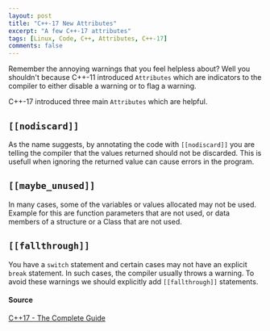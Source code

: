 ```yaml
---
layout: post
title: "C++-17 New Attributes"
excerpt: "A few C++-17 attributes"
tags: [Linux, Code, C++, Attributes, C++-17]
comments: false
---
```

Remember the annoying warnings that you feel helpless about? Well you shouldn't
because C++-11 introduced ``Attributes`` which are indicators to the compiler to
either disable a warning or to flag a warning.

C++-17 introduced three main ``Attributes`` which are helpful.

## ``[[nodiscard]]``
As the name suggests, by annotating the code with ``[[nodiscard]]`` you are
telling the compiler that the values returned should not be discarded. This is
usefull when ignoring the returned value can cause errors in the program.

## ``[[maybe_unused]]``
In many cases, some of the variables or values allocated may not be
used. Example for this are function parameters that are not used, or data
members of a structure or a Class that are not used.

## ``[[fallthrough]]``
You have a ``switch`` statement and certain cases may not have an explicit
``break`` statement. In such cases, the compiler usually throws a warning. To
avoid these warnings we should explicitly add ``[[fallthrough]]`` statements.


#### Source
[C++17 - The Complete Guide](https://www.amazon.com/dp/396730017X/ref=cm_sw_r_tw_dp_U_x_tFqpEbWY7WBS3)
